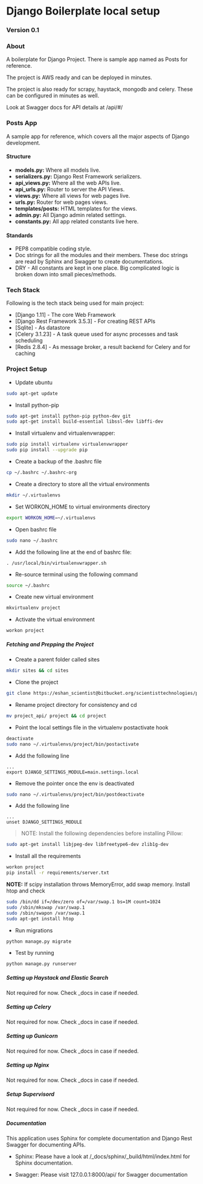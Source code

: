 # Django Boilerplate local setup

### Version 0.1

### About

A boilerplate for Django Project. There is sample app named as Posts for reference.

The project is AWS ready and can be deployed in minutes.

The project is also ready for scrapy, haystack, mongodb and celery. These can be configured in minutes as well.

Look at Swagger docs for API details at /api/#/

### Posts App
A sample app for reference, which covers all the major aspects of Django development.

#### Structure
* **models.py:** Where all models live.
* **serializers.py:** Django Rest Framework serializers.
* **api_views.py:** Where all the web APIs live.
* **api_urls.py:** Router to server the API Views.
* **views.py:** Where all views for web pages live.
* **urls.py:** Router for web pages views.
* **templates/posts:** HTML templates for the views.
* **admin.py:** All Django admin related settings.
* **constants.py:** All app related constants live here.

#### Standards
* PEP8 compatible coding style.
* Doc strings for all the modules and their members. These doc strings are read by Sphinx and Swagger to create documentations.
* DRY - All constants are kept in one place. Big complicated logic is broken down into small pieces/methods.

### Tech Stack

Following is the tech stack being used for main project:

* [Django 1.11] - The core Web Framework
* [Django Rest Framework 3.5.3] - For creating REST APIs
* [Sqlite] - As datastore
* [Celery 3.1.23] - A task queue used for async processes and task scheduling
* [Redis 2.8.4] - As message broker, a result backend for Celery and for caching

### Project Setup
* Update ubuntu
```sh
sudo apt-get update
```

* Install python-pip
```sh
sudo apt-get install python-pip python-dev git
sudo apt-get install build-essential libssl-dev libffi-dev
```

* Install virtualenv and virtualenvwrapper:
```sh
sudo pip install virtualenv virtualenvwrapper
sudo pip install --upgrade pip
```

* Create a backup of the .bashrc file
```sh
cp ~/.bashrc ~/.bashrc-org
```

* Create a directory to store all the virtual environments
```sh
mkdir ~/.virtualenvs
```

* Set WORKON_HOME to virtual environments directory
```sh
export WORKON_HOME=~/.virtualenvs
```

* Open bashrc file
```sh
sudo nano ~/.bashrc
```

* Add the following line at the end of bashrc file:
```
. /usr/local/bin/virtualenvwrapper.sh
```

* Re-source terminal using the following command
```sh
source ~/.bashrc
```

* Create new virtual environment
```sh
mkvirtualenv project
```

* Activate the virtual environment
```sh
workon project
```


##### Fetching and Prepping the Project
* Create a parent folder called sites
```sh
mkdir sites && cd sites
```

* Clone the project
```sh
git clone https://eshan_scientist@bitbucket.org/scientisttechnologies/project_api.git
```

* Rename project directory for consistency and cd
```sh
mv project_api/ project && cd project
```

* Point the local settings file in the virtualenv postactivate hook
```sh
deactivate
sudo nano ~/.virtualenvs/project/bin/postactivate
```

* Add the following line
```
...
export DJANGO_SETTINGS_MODULE=main.settings.local
```

* Remove the pointer once the env is deactivated
```sh
sudo nano ~/.virtualenvs/project/bin/postdeactivate
```

* Add the following line
```
...
unset DJANGO_SETTINGS_MODULE
```


> NOTE: Install the following dependencies before installing Pillow:


```sh
sudo apt-get install libjpeg-dev libfreetype6-dev zlib1g-dev
```

* Install all the requirements
```sh
workon project
pip install -r requirements/server.txt
```
**NOTE:** If scipy installation throws MemoryError, add swap memory. Install htop and check
```sh
sudo /bin/dd if=/dev/zero of=/var/swap.1 bs=1M count=1024
sudo /sbin/mkswap /var/swap.1
sudo /sbin/swapon /var/swap.1
sudo apt-get install htop
```

* Run migrations
```sh
python manage.py migrate
```

* Test by running
```sh
python manage.py runserver
```

##### Setting up Haystack and Elastic Search
Not required for now. Check _docs in case if needed.

##### Setting up Celery
Not required for now. Check _docs in case if needed.

##### Setting up Gunicorn
Not required for now. Check _docs in case if needed.

##### Setting up Nginx
Not required for now. Check _docs in case if needed.

##### Setup Supervisord
Not required for now. Check _docs in case if needed.

##### Documentation
This application uses Sphinx for complete documentation and Django Rest Swagger for documenting APIs.

* Sphinx: Please have a look at /_docs/sphinx/_build/html/index.html for Sphinx documentation.

* Swagger: Please visit 127.0.0.1:8000/api/ for Swagger documentation
